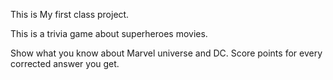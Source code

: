 This is My first class project.

This is a trivia game about superheroes movies.

Show what you know about Marvel universe and DC. Score points for every corrected answer you get. 
